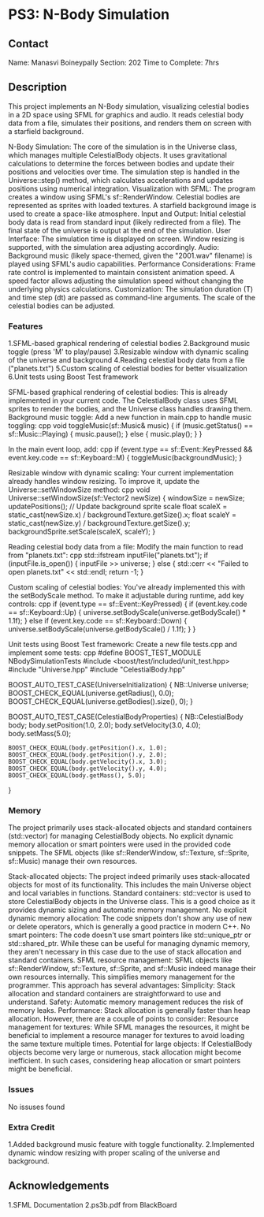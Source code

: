 # PS3: N-Body Simulation

## Contact
Name: Manasvi Boineypally
Section: 202
Time to Complete: 7hrs


## Description
This project implements an N-Body simulation, visualizing celestial bodies in a 2D space using SFML for graphics and audio. It reads celestial body data from a file, simulates their positions, and renders them on screen with a starfield background.


N-Body Simulation:
The core of the simulation is in the Universe class, which manages multiple CelestialBody objects.
It uses gravitational calculations to determine the forces between bodies and update their positions and velocities over time.
The simulation step is handled in the Universe::step() method, which calculates accelerations and updates positions using numerical integration.
Visualization with SFML:
The program creates a window using SFML's sf::RenderWindow.
Celestial bodies are represented as sprites with loaded textures.
A starfield background image is used to create a space-like atmosphere.
Input and Output:
Initial celestial body data is read from standard input (likely redirected from a file).
The final state of the universe is output at the end of the simulation.
User Interface:
The simulation time is displayed on screen.
Window resizing is supported, with the simulation area adjusting accordingly.
Audio:
Background music (likely space-themed, given the "2001.wav" filename) is played using SFML's audio capabilities.
Performance Considerations:
Frame rate control is implemented to maintain consistent animation speed.
A speed factor allows adjusting the simulation speed without changing the underlying physics calculations.
Customization:
The simulation duration (T) and time step (dt) are passed as command-line arguments.
The scale of the celestial bodies can be adjusted.

### Features
1.SFML-based graphical rendering of celestial bodies
2.Background music toggle (press 'M' to play/pause)
3.Resizable window with dynamic scaling of the universe and background
4.Reading celestial body data from a file ("planets.txt")
5.Custom scaling of celestial bodies for better visualization
6.Unit tests using Boost Test framework

SFML-based graphical rendering of celestial bodies:
This is already implemented in your current code. The CelestialBody class uses SFML sprites to render the bodies, and the Universe class handles drawing them.
Background music toggle:
Add a new function in main.cpp to handle music toggling:
cpp
void toggleMusic(sf::Music& music) {
    if (music.getStatus() == sf::Music::Playing) {
        music.pause();
    } else {
        music.play();
    }
}

In the main event loop, add:
cpp
if (event.type == sf::Event::KeyPressed && event.key.code == sf::Keyboard::M) {
    toggleMusic(backgroundMusic);
}

Resizable window with dynamic scaling:
Your current implementation already handles window resizing. To improve it, update the Universe::setWindowSize method:
cpp
void Universe::setWindowSize(sf::Vector2<double> newSize) {
    windowSize = newSize;
    updatePositions();
    // Update background sprite scale
    float scaleX = static_cast<float>(newSize.x) / backgroundTexture.getSize().x;
    float scaleY = static_cast<float>(newSize.y) / backgroundTexture.getSize().y;
    backgroundSprite.setScale(scaleX, scaleY);
}

Reading celestial body data from a file:
Modify the main function to read from "planets.txt":
cpp
std::ifstream inputFile("planets.txt");
if (inputFile.is_open()) {
    inputFile >> universe;
} else {
    std::cerr << "Failed to open planets.txt" << std::endl;
    return -1;
}

Custom scaling of celestial bodies:
You've already implemented this with the setBodyScale method. To make it adjustable during runtime, add key controls:
cpp
if (event.type == sf::Event::KeyPressed) {
    if (event.key.code == sf::Keyboard::Up) {
        universe.setBodyScale(universe.getBodyScale() * 1.1f);
    } else if (event.key.code == sf::Keyboard::Down) {
        universe.setBodyScale(universe.getBodyScale() / 1.1f);
    }
}

Unit tests using Boost Test framework:
Create a new file tests.cpp and implement some tests:
cpp
#define BOOST_TEST_MODULE NBodySimulationTests
#include <boost/test/included/unit_test.hpp>
#include "Universe.hpp"
#include "CelestialBody.hpp"

BOOST_AUTO_TEST_CASE(UniverseInitialization) {
    NB::Universe universe;
    BOOST_CHECK_EQUAL(universe.getRadius(), 0.0);
    BOOST_CHECK_EQUAL(universe.getBodies().size(), 0);
}

BOOST_AUTO_TEST_CASE(CelestialBodyProperties) {
    NB::CelestialBody body;
    body.setPosition(1.0, 2.0);
    body.setVelocity(3.0, 4.0);
    body.setMass(5.0);

    BOOST_CHECK_EQUAL(body.getPosition().x, 1.0);
    BOOST_CHECK_EQUAL(body.getPosition().y, 2.0);
    BOOST_CHECK_EQUAL(body.getVelocity().x, 3.0);
    BOOST_CHECK_EQUAL(body.getVelocity().y, 4.0);
    BOOST_CHECK_EQUAL(body.getMass(), 5.0);
}

### Memory
The project primarily uses stack-allocated objects and standard containers (std::vector) for managing CelestialBody objects.
No explicit dynamic memory allocation or smart pointers were used in the provided code snippets.
The SFML objects (like sf::RenderWindow, sf::Texture, sf::Sprite, sf::Music) manage their own resources.

Stack-allocated objects:
The project indeed primarily uses stack-allocated objects for most of its functionality. This includes the main Universe object and local variables in functions.
Standard containers:
std::vector is used to store CelestialBody objects in the Universe class. This is a good choice as it provides dynamic sizing and automatic memory management.
No explicit dynamic memory allocation:
The code snippets don't show any use of new or delete operators, which is generally a good practice in modern C++.
No smart pointers:
The code doesn't use smart pointers like std::unique_ptr or std::shared_ptr. While these can be useful for managing dynamic memory, they aren't necessary in this case due to the use of stack allocation and standard containers.
SFML resource management:
SFML objects like sf::RenderWindow, sf::Texture, sf::Sprite, and sf::Music indeed manage their own resources internally. This simplifies memory management for the programmer.
This approach has several advantages:
Simplicity: Stack allocation and standard containers are straightforward to use and understand.
Safety: Automatic memory management reduces the risk of memory leaks.
Performance: Stack allocation is generally faster than heap allocation.
However, there are a couple of points to consider:
Resource management for textures: While SFML manages the resources, it might be beneficial to implement a resource manager for textures to avoid loading the same texture multiple times.
Potential for large objects: If CelestialBody objects become very large or numerous, stack allocation might become inefficient. In such cases, considering heap allocation or smart pointers might be beneficial.

### Issues
No issuses found

### Extra Credit
1.Added background music feature with toggle functionality.
2.Implemented dynamic window resizing with proper scaling of the universe and background.

## Acknowledgements
1.SFML Documentation
2.ps3b.pdf from BlackBoard
